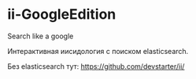 # ii-GoogleEdition
Search like a google

Интерактивная иисидология с поиском elasticsearch.

Без elasticsearch тут:
https://github.com/devstarter/ii/
